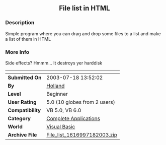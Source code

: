 ﻿<div align="center">

## File list in HTML


</div>

### Description

Simple program where you can drag and drop some files to a list and make a list of them in HTML
 
### More Info
 
Side effects? Hmmm... It destroys yer harddisk


<span>             |<span>
---                |---
**Submitted On**   |2003-07-18 13:52:02
**By**             |[Holland](https://github.com/Planet-Source-Code/PSCIndex/blob/master/ByAuthor/holland.md)
**Level**          |Beginner
**User Rating**    |5.0 (10 globes from 2 users)
**Compatibility**  |VB 5\.0, VB 6\.0
**Category**       |[Complete Applications](https://github.com/Planet-Source-Code/PSCIndex/blob/master/ByCategory/complete-applications__1-27.md)
**World**          |[Visual Basic](https://github.com/Planet-Source-Code/PSCIndex/blob/master/ByWorld/visual-basic.md)
**Archive File**   |[File\_list\_1616997182003\.zip](https://github.com/Planet-Source-Code/holland-file-list-in-html__1-47007/archive/master.zip)








